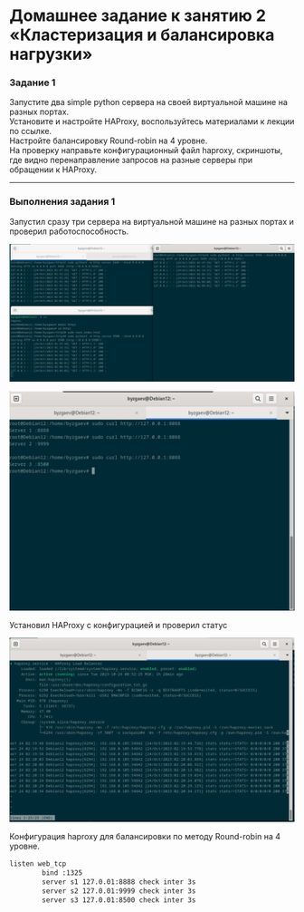 # Домашнее задание к занятию 2 «Кластеризация и балансировка нагрузки»

### Задание 1
Запустите два simple python сервера на своей виртуальной машине на разных портах.    
Установите и настройте HAProxy, воспользуйтесь материалами к лекции по ссылке.    
Настройте балансировку Round-robin на 4 уровне.  
На проверку направьте конфигурационный файл haproxy, скриншоты, где видно перенаправление запросов на разные серверы при обращении к HAProxy.

------

### Выполнения задания 1

 Запустил сразу три сервера на виртуальной машине на разных портах и проверил работоспособность.

 ![image](https://github.com/Byzgaev-I/Cluster_and_balansing/blob/main/3%20servera.png)

 ![image](https://github.com/Byzgaev-I/Cluster_and_balansing/blob/main/3%20servera%20test.png)

Установил HAProxy c конфигурацией и проверил статус
 
![image](https://github.com/Byzgaev-I/Cluster_and_balansing/blob/main/haproxy%20status.png)

Конфигурация haproxy для балансировки по методу Round-robin на 4 уровне.

```
listen web_tcp
        bind :1325
        server s1 127.0.01:8888 check inter 3s
        server s2 127.0.01:9999 check inter 3s
        server s3 127.0.01:8500 check inter 3s

```



 
